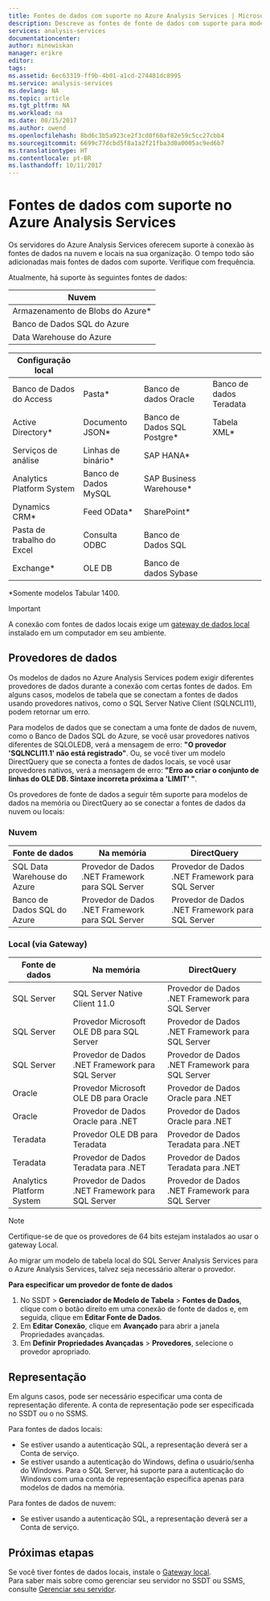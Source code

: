 ```yaml
---
title: Fontes de dados com suporte no Azure Analysis Services | Microsoft Docs
description: Descreve as fontes de fonte de dados com suporte para modelos de dados no Azure Analysis Services.
services: analysis-services
documentationcenter: 
author: minewiskan
manager: erikre
editor: 
tags: 
ms.assetid: 6ec63319-ff9b-4b01-a1cd-274481dc8995
ms.service: analysis-services
ms.devlang: NA
ms.topic: article
ms.tgt_pltfrm: NA
ms.workload: na
ms.date: 08/15/2017
ms.author: owend
ms.openlocfilehash: 8bd6c3b5a923ce2f3cd0f60af82e59c5cc27cbb4
ms.sourcegitcommit: 6699c77dcbd5f8a1a2f21fba3d0a0005ac9ed6b7
ms.translationtype: HT
ms.contentlocale: pt-BR
ms.lasthandoff: 10/11/2017
---
```

# <a name="data-sources-supported-in-azure-analysis-services"></a>Fontes de dados com suporte no Azure Analysis Services
Os servidores do Azure Analysis Services oferecem suporte à conexão às fontes de dados na nuvem e locais na sua organização. O tempo todo são adicionadas mais fontes de dados com suporte. Verifique com frequência. 

Atualmente, há suporte às seguintes fontes de dados:

| Nuvem  |
|---|
| Armazenamento de Blobs do Azure*  |
| Banco de Dados SQL do Azure  |
| Data Warehouse do Azure |


| Configuração local  |   |   |   |
|---|---|---|---|
| Banco de Dados do Access  | Pasta* | Banco de dados Oracle  | Banco de dados Teradata |
| Active Directory*  | Documento JSON*  | Banco de Dados SQL Postgre*  |Tabela XML* |
| Serviços de análise  | Linhas de binário*  | SAP HANA*  |
| Analytics Platform System  | Banco de Dados MySQL  | SAP Business Warehouse*  | |
| Dynamics CRM*  | Feed OData*  | SharePoint*  |
| Pasta de trabalho do Excel  | Consulta ODBC  | Banco de Dados SQL  |
| Exchange*  | OLE DB  | Banco de dados Sybase  |

\*Somente modelos Tabular 1400. 

> [!IMPORTANT]
> A conexão com fontes de dados locais exige um [gateway de dados local](analysis-services-gateway.md) instalado em um computador em seu ambiente.

## <a name="data-providers"></a>Provedores de dados

Os modelos de dados no Azure Analysis Services podem exigir diferentes provedores de dados durante a conexão com certas fontes de dados. Em alguns casos, modelos de tabela que se conectam a fontes de dados usando provedores nativos, como o SQL Server Native Client (SQLNCLI11), podem retornar um erro.

Para modelos de dados que se conectam a uma fonte de dados de nuvem, como o Banco de Dados SQL do Azure, se você usar provedores nativos diferentes de SQLOLEDB, verá a mensagem de erro: **"O provedor 'SQLNCLI11.1' não está registrado"**. Ou, se você tiver um modelo DirectQuery que se conecta a fontes de dados locais, se você usar provedores nativos, verá a mensagem de erro: **"Erro ao criar o conjunto de linhas do OLE DB. Sintaxe incorreta próxima a 'LIMIT' "**.

Os provedores de fonte de dados a seguir têm suporte para modelos de dados na memória ou DirectQuery ao se conectar a fontes de dados da nuvem ou locais:

### <a name="cloud"></a>Nuvem
| **Fonte de dados** | **Na memória** | **DirectQuery** |
|  --- | --- | --- |
| SQL Data Warehouse do Azure |Provedor de Dados .NET Framework para SQL Server |Provedor de Dados .NET Framework para SQL Server |
| Banco de Dados SQL do Azure |Provedor de Dados .NET Framework para SQL Server |Provedor de Dados .NET Framework para SQL Server | |

### <a name="on-premises-via-gateway"></a>Local (via Gateway)
|**Fonte de dados** | **Na memória** | **DirectQuery** |
|  --- | --- | --- |
| SQL Server |SQL Server Native Client 11.0 |Provedor de Dados .NET Framework para SQL Server |
| SQL Server |Provedor Microsoft OLE DB para SQL Server |Provedor de Dados .NET Framework para SQL Server | |
| SQL Server |Provedor de Dados .NET Framework para SQL Server |Provedor de Dados .NET Framework para SQL Server | |
| Oracle |Provedor Microsoft OLE DB para Oracle |Provedor de Dados Oracle para .NET | |
| Oracle |Provedor de Dados Oracle para .NET |Provedor de Dados Oracle para .NET | |
| Teradata |Provedor OLE DB para Teradata |Provedor de Dados Teradata para .NET | |
| Teradata |Provedor de Dados Teradata para .NET |Provedor de Dados Teradata para .NET | |
| Analytics Platform System |Provedor de Dados .NET Framework para SQL Server |Provedor de Dados .NET Framework para SQL Server | |

> [!NOTE]
> Certifique-se de que os provedores de 64 bits estejam instalados ao usar o gateway Local.
> 
> 

Ao migrar um modelo de tabela local do SQL Server Analysis Services para o Azure Analysis Services, talvez seja necessário alterar o provedor.

**Para especificar um provedor de fonte de dados**

1. No SSDT > **Gerenciador de Modelo de Tabela** > **Fontes de Dados**, clique com o botão direito em uma conexão de fonte de dados e, em seguida, clique em **Editar Fonte de Dados**.
2. Em **Editar Conexão**, clique em **Avançado** para abrir a janela Propriedades avançadas.
3. Em **Definir Propriedades Avançadas** > **Provedores**, selecione o provedor apropriado.

## <a name="impersonation"></a>Representação
Em alguns casos, pode ser necessário especificar uma conta de representação diferente. A conta de representação pode ser especificada no SSDT ou o no SSMS.

Para fontes de dados locais:

* Se estiver usando a autenticação SQL, a representação deverá ser a Conta de serviço.
* Se estiver usando a autenticação do Windows, defina o usuário/senha do Windows. Para o SQL Server, há suporte para a autenticação do Windows com uma conta de representação específica apenas para modelos de dados na memória.

Para fontes de dados de nuvem:

* Se estiver usando a autenticação SQL, a representação deverá ser a Conta de serviço.

## <a name="next-steps"></a>Próximas etapas
Se você tiver fontes de dados locais, instale o [Gateway local](analysis-services-gateway.md).   
Para saber mais sobre como gerenciar seu servidor no SSDT ou SSMS, consulte [Gerenciar seu servidor](analysis-services-manage.md).

